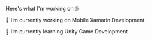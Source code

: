 Here's what I'm working on 🤓

🔭 I’m currently working on Mobile Xamarin Development

🌱 I’m currently learning Unity Game Development
